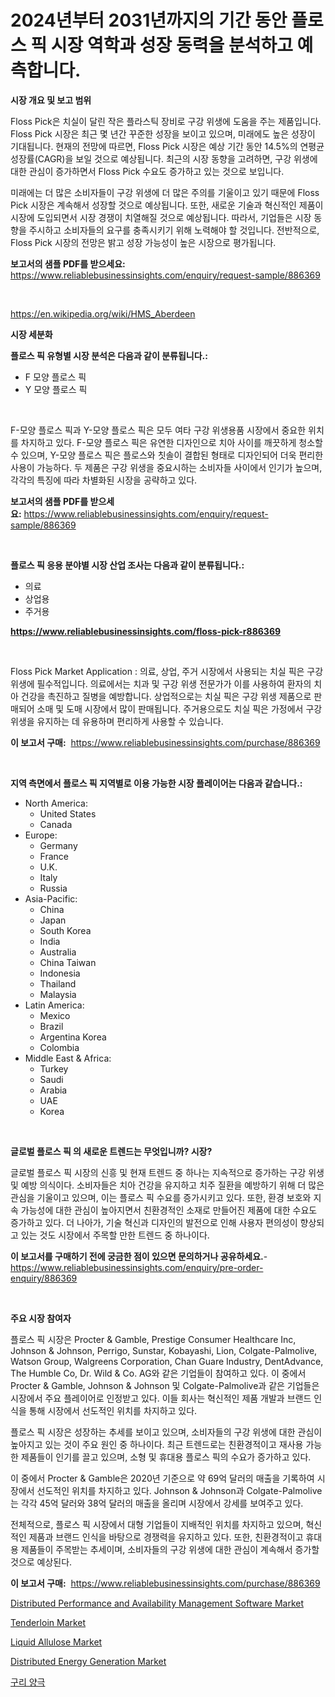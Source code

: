 <p><h1>2024년부터 2031년까지의 기간 동안 플로스 픽 시장 역학과 성장 동력을 분석하고 예측합니다.</h1></p><p><strong>시장 개요 및 보고 범위</strong></p>
<p><p>Floss Pick은 치실이 달린 작은 플라스틱 장비로 구강 위생에 도움을 주는 제품입니다. Floss Pick 시장은 최근 몇 년간 꾸준한 성장을 보이고 있으며, 미래에도 높은 성장이 기대됩니다. 현재의 전망에 따르면, Floss Pick 시장은 예상 기간 동안 14.5%의 연평균 성장률(CAGR)을 보일 것으로 예상됩니다. 최근의 시장 동향을 고려하면, 구강 위생에 대한 관심이 증가하면서 Floss Pick 수요도 증가하고 있는 것으로 보입니다.</p><p>미래에는 더 많은 소비자들이 구강 위생에 더 많은 주의를 기울이고 있기 때문에 Floss Pick 시장은 계속해서 성장할 것으로 예상됩니다. 또한, 새로운 기술과 혁신적인 제품이 시장에 도입되면서 시장 경쟁이 치열해질 것으로 예상됩니다. 따라서, 기업들은 시장 동향을 주시하고 소비자들의 요구를 충족시키기 위해 노력해야 할 것입니다. 전반적으로, Floss Pick 시장의 전망은 밝고 성장 가능성이 높은 시장으로 평가됩니다.</p></p>
<p><strong>보고서의 샘플 PDF를 받으세요:</strong> <a href="https://www.reliablebusinessinsights.com/enquiry/request-sample/886369">https://www.reliablebusinessinsights.com/enquiry/request-sample/886369</a></p>
<p>&nbsp;</p>
<p><a href="https://en.wikipedia.org/wiki/HMS_Aberdeen">https://en.wikipedia.org/wiki/HMS_Aberdeen</a></p>
<p><strong>시장 세분화</strong></p>
<p><strong>플로스 픽 유형별 시장 분석은 다음과 같이 분류됩니다.:</strong></p>
<p><ul><li>F 모양 플로스 픽</li><li>Y 모양 플로스 픽</li></ul></p>
<p>&nbsp;</p>
<p><p>F-모양 플로스 픽과 Y-모양 플로스 픽은 모두 여타 구강 위생용품 시장에서 중요한 위치를 차지하고 있다. F-모양 플로스 픽은 유연한 디자인으로 치아 사이를 깨끗하게 청소할 수 있으며, Y-모양 플로스 픽은 플로스와 칫솔이 결합된 형태로 디자인되어 더욱 편리한 사용이 가능하다. 두 제품은 구강 위생을 중요시하는 소비자들 사이에서 인기가 높으며, 각각의 특징에 따라 차별화된 시장을 공략하고 있다.</p></p>
<p><strong>보고서의 샘플 PDF를 받으세요:</strong>&nbsp;<a href="https://www.reliablebusinessinsights.com/enquiry/request-sample/886369">https://www.reliablebusinessinsights.com/enquiry/request-sample/886369</a></p>
<p>&nbsp;</p>
<p><strong> 플로스 픽 응용 분야별 시장 산업 조사는 다음과 같이 분류됩니다.:</strong></p>
<p><ul><li>의료</li><li>상업용</li><li>주거용</li></ul></p>
<p><strong><a href="https://www.reliablebusinessinsights.com/floss-pick-r886369">https://www.reliablebusinessinsights.com/floss-pick-r886369</a></strong></p>
<p>&nbsp;</p>
<p><p>Floss Pick Market Application : 의료, 상업, 주거 시장에서 사용되는 치실 픽은 구강 위생에 필수적입니다. 의료에서는 치과 및 구강 위생 전문가가 이를 사용하여 환자의 치아 건강을 촉진하고 질병을 예방합니다. 상업적으로는 치실 픽은 구강 위생 제품으로 판매되어 소매 및 도매 시장에서 많이 판매됩니다. 주거용으로도 치실 픽은 가정에서 구강 위생을 유지하는 데 유용하며 편리하게 사용할 수 있습니다.</p></p>
<p><strong>이 보고서 구매:</strong>&nbsp; <a href="https://www.reliablebusinessinsights.com/purchase/886369">https://www.reliablebusinessinsights.com/purchase/886369</a></p>
<p>&nbsp;</p>
<p><strong>지역 측면에서 플로스 픽 지역별로 이용 가능한 시장 플레이어는 다음과 같습니다.:</strong></p>
<p><ul>
    <li>
        North America:
        <ul>
            <li>United States</li>
            <li>Canada</li>
        </ul>
    </li>
    <li>
        Europe:
        <ul>
            <li>Germany</li>
            <li>France</li>
            <li>U.K.</li>
            <li>Italy</li>
            <li>Russia</li>
        </ul>
    </li>
    <li>
        Asia-Pacific:
        <ul>
            <li>China</li>
            <li>Japan</li>
            <li>South Korea</li>
            <li>India</li>
            <li>Australia</li>
            <li>China Taiwan</li>
            <li>Indonesia</li>
            <li>Thailand</li>
            <li>Malaysia</li>
        </ul>
    </li>
    <li>
        Latin America:
        <ul>
            <li>Mexico</li>
            <li>Brazil</li>
            <li>Argentina Korea</li>
            <li>Colombia</li>
        </ul>
    </li>
    <li>
        Middle East & Africa:
        <ul>
            <li>Turkey</li>
            <li>Saudi</li>
            <li>Arabia</li>
            <li>UAE</li>
            <li>Korea</li>
        </ul>
    </li>
    </ul></p>
<p>&nbsp;</p>
<p><strong>글로벌 플로스 픽 의 새로운 트렌드는 무엇입니까? 시장?</strong></p>
<p><p>글로벌 플로스 픽 시장의 신흥 및 현재 트렌드 중 하나는 지속적으로 증가하는 구강 위생 및 예방 의식이다. 소비자들은 치아 건강을 유지하고 치주 질환을 예방하기 위해 더 많은 관심을 기울이고 있으며, 이는 플로스 픽 수요를 증가시키고 있다. 또한, 환경 보호와 지속 가능성에 대한 관심이 높아지면서 친환경적인 소재로 만들어진 제품에 대한 수요도 증가하고 있다. 더 나아가, 기술 혁신과 디자인의 발전으로 인해 사용자 편의성이 향상되고 있는 것도 시장에서 주목할 만한 트렌드 중 하나이다.</p></p>
<p><strong>이 보고서를 구매하기 전에 궁금한 점이 있으면 문의하거나 공유하세요.</strong>- <a href="https://www.reliablebusinessinsights.com/enquiry/pre-order-enquiry/886369">https://www.reliablebusinessinsights.com/enquiry/pre-order-enquiry/886369</a></p>
<p>&nbsp;</p>
<p><strong>주요 시장 참여자</strong></p>
<p><p>플로스 픽 시장은 Procter & Gamble, Prestige Consumer Healthcare Inc, Johnson & Johnson, Perrigo, Sunstar, Kobayashi, Lion, Colgate-Palmolive, Watson Group, Walgreens Corporation, Chan Guare Industry, DentAdvance, The Humble Co, Dr. Wild & Co. AG와 같은 기업들이 참여하고 있다. 이 중에서 Procter & Gamble, Johnson & Johnson 및 Colgate-Palmolive과 같은 기업들은 시장에서 주요 플레이어로 인정받고 있다. 이들 회사는 혁신적인 제품 개발과 브랜드 인식을 통해 시장에서 선도적인 위치를 차지하고 있다.</p><p>플로스 픽 시장은 성장하는 추세를 보이고 있으며, 소비자들의 구강 위생에 대한 관심이 높아지고 있는 것이 주요 원인 중 하나이다. 최근 트렌드로는 친환경적이고 재사용 가능한 제품들이 인기를 끌고 있으며, 소형 및 휴대용 플로스 픽의 수요가 증가하고 있다.</p><p>이 중에서 Procter & Gamble은 2020년 기준으로 약 69억 달러의 매출을 기록하여 시장에서 선도적인 위치를 차지하고 있다. Johnson & Johnson과 Colgate-Palmolive는 각각 45억 달러와 38억 달러의 매출을 올리며 시장에서 강세를 보여주고 있다.</p><p>전체적으로, 플로스 픽 시장에서 대형 기업들이 지배적인 위치를 차지하고 있으며, 혁신적인 제품과 브랜드 인식을 바탕으로 경쟁력을 유지하고 있다. 또한, 친환경적이고 휴대용 제품들이 주목받는 추세이며, 소비자들의 구강 위생에 대한 관심이 계속해서 증가할 것으로 예상된다.</p></p>
<p><strong>이 보고서 구매:</strong>&nbsp;&nbsp;<a href="https://www.reliablebusinessinsights.com/purchase/886369">https://www.reliablebusinessinsights.com/purchase/886369</a></p>
<p><p><a href="https://issuu.com/reportprime-2/docs/distributed-performance-and-availability-managemen">Distributed Performance and Availability Management Software Market</a></p><p><a href="https://github.com/julyju69/Market-Research-Report-List-4/blob/main/tenderloin-market.md">Tenderloin Market</a></p><p><a href="https://github.com/gdfhhhj/Market-Research-Report-List-5/blob/main/liquid-allulose-market.md">Liquid Allulose Market</a></p><p><a href="https://issuu.com/reportprime-2/docs/distributed-energy-generation-market-size-2030.ppt">Distributed Energy Generation Market</a></p><p><a href="https://medium.com/@cierrahayes645/%EA%B5%AC%EB%A6%AC-%EC%96%B4%EB%85%B8%EB%93%9C-%EC%8B%9C%EC%9E%A5-%EC%98%88%EC%B8%A1-2024%EB%85%84%EB%B6%80%ED%84%B0-2031%EB%85%84%EA%B9%8C%EC%A7%80%EC%9D%98-%EA%B8%80%EB%A1%9C%EB%B2%8C-%EC%8B%9C%EC%9E%A5-%EB%8F%99%ED%96%A5%EA%B3%BC-%EB%B6%84%EC%84%9D%EC%9D%84-133-%ED%8E%98%EC%9D%B4%EC%A7%80%EC%97%90-%EC%86%8C%EA%B0%9C-96b8fbaae183">구리 양극</a></p></p>